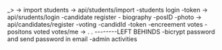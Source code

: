 
_>
-> import students -> api/students/import
-students login -token -> api/srudents/login
-candidate register - biography -posID -photo -> api/candidates/register
-voting -candidId -token -encreement votes
-positons voted votes/me -> 
.
.
--------LEFT BEHINDS
-bicrypt password and send password in email
-admin activities